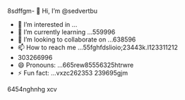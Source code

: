 8sdffgm- 👋 Hi, I’m @sedvertbu
- 👀 I’m interested in ...
- 🌱 I’m currently learning ...559996
- 💞️ I’m looking to collaborate on ...638596
- 📫 How to reach me ...55fghfdslioio;23443k.l123311212
- 303266996
- 😄 Pronouns: ...665rew85556325htrwre
- ⚡ Fun fact: ...vxzc262353
239695gjm
<!---dfdsf87fs
sedvertbu/sedvertbu is a ✨ special ✨ repository because its `README.md` (t25his file) acxxppears on your GitHub profile.
You can click the Preview link to take a look at your changes.5581
--->
6454nghnhg
xcv
